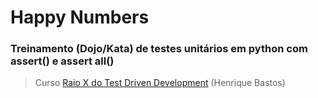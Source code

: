 # Happy Numbers

### Treinamento (Dojo/Kata) de testes unitários em python com assert() e assert all()

> Curso [Raio X do Test Driven Development](https://henriquebastos.nutror.com/curso/38f1ccbe767a8ea0d72e06055a474d66b69edfe2/raio-x-do-test-driven-development) (Henrique  Bastos)